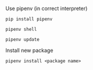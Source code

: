 Use pipenv (in correct interpreter)

```
pip install pipenv
```

```
pipenv shell 
```

```
pipenv update
```

Install new package
```
pipenv install <package name>
```
